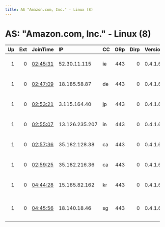 ```yaml
---
title: AS "Amazon.com, Inc." - Linux (8)
---
```


# AS: "Amazon.com, Inc." - Linux (8)

|   Up |   Ext | JoinTime                                                                                            | IP             | CC   |   ORp |   Dirp | Version   | Contact                      | Nickname      |   eFamMembers |
|-----:|------:|:----------------------------------------------------------------------------------------------------|:---------------|:-----|------:|-------:|:----------|:-----------------------------|:--------------|--------------:|
|    1 |     0 | [02:45:31](https://metrics.torproject.org/rs.html#details/9DCBA469BBE0A6F1C620F836A13E0AD3C2ED86B4) | 52.30.11.115   | ie   |   443 |      0 | 0.4.1.6   | kdts &lt;kdts at protonmail  | CDNtorRELAY10 |             1 |
|    1 |     0 | [02:47:09](https://metrics.torproject.org/rs.html#details/68287392523288D24D21DBA55548E628DF3DD98F) | 18.185.58.87   | de   |   443 |      0 | 0.4.1.6   | kdts &lt;kdts at protonmail  | CDNtorRELAY09 |             1 |
|    1 |     0 | [02:53:21](https://metrics.torproject.org/rs.html#details/305032C451C1101043307FBC34FFF6FBA0423C0D) | 3.115.164.40   | jp   |   443 |      0 | 0.4.1.6   | kdts &lt;kdts at protonmail  | CDNtorRELAY06 |             1 |
|    1 |     0 | [02:55:07](https://metrics.torproject.org/rs.html#details/6B81ECFB263A731E118E9A637B91833D92C5D8C3) | 13.126.235.207 | in   |   443 |      0 | 0.4.1.6   | kdts &lt;kdts at protonmail  | CDNtorRELAY05 |             1 |
|    1 |     0 | [02:57:36](https://metrics.torproject.org/rs.html#details/846C7A89EDEFFC299F382E2ECEDBD3AD6D11D58B) | 35.182.128.38  | ca   |   443 |      0 | 0.4.1.6   | kdts &lt;kdts at protonmail  | CDNtorRELAY04 |             1 |
|    1 |     0 | [02:59:25](https://metrics.torproject.org/rs.html#details/65C06974E714D4180B2848064E9507CED2F85C4F) | 35.182.216.36  | ca   |   443 |      0 | 0.4.1.6   | kdts &lt;kdts at protonmail  | CDNtorRELAY03 |             1 |
|    1 |     0 | [04:44:28](https://metrics.torproject.org/rs.html#details/E819BDF14535A612500F3FF203C0692501A1D27B) | 15.165.82.162  | kr   |   443 |      0 | 0.4.1.6   | kdts &lt;kdts at protonmail  | CDNtorRELAY07 |             1 |
|    1 |     0 | [04:45:56](https://metrics.torproject.org/rs.html#details/66C6F168044DA9D9D579B01CA101C0DD62517416) | 18.140.18.46   | sg   |   443 |      0 | 0.4.1.6   | kdts &lt;kdts at protomail d | CDNtorRELAY08 |             1 |
